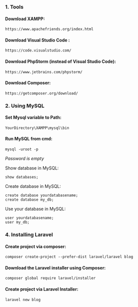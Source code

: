 ### 1. Tools
#### Download XAMPP:
```
https://www.apachefriends.org/index.html
```  
#### Download Visual Studio Code :
```
https://code.visualstudio.com/
```  
#### Download PhpStorm (instead of Visual Studio Code):
```
https://www.jetbrains.com/phpstorm/
```  
#### Download Composer:
```
https://getcomposer.org/download/
```  
### 2. Using MySQL
#### Set Mysql variable to Path:
```
YourDirectory\XAMPP\mysql\bin
```  
#### Run MySQL from cmd:
```
mysql -uroot -p
```  
*Password is empty*

Show database in MySQL:
```
show databases;
```  
Create database in MySQL:
```
create database yourdatabasename;
create database my_db;
```  
Use your database in MySQL:
```
user yourdatabasename;
user my_db;
```  
### 4. Installing Laravel
#### Create project via composer:
```
composer create-project --prefer-dist laravel/laravel blog
```  
#### Download the Laravel installer using Composer:
```
composer global require laravel/installer
```  
#### Create project via Laravel Installer:
```
laravel new blog
``` 
